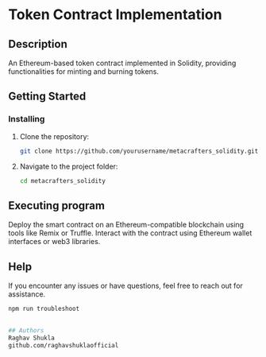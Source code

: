 # Token Contract Implementation

## Description

An Ethereum-based token contract implemented in Solidity, providing functionalities for minting and burning tokens.

## Getting Started

### Installing

1. Clone the repository:
   ```bash
   git clone https://github.com/yourusername/metacrafters_solidity.git
2. Navigate to the project folder:
   ```bash
   cd metacrafters_solidity

## Executing program
Deploy the smart contract on an Ethereum-compatible blockchain using tools like Remix or Truffle.
Interact with the contract using Ethereum wallet interfaces or web3 libraries.

## Help
If you encounter any issues or have questions, feel free to reach out for assistance.
```bash
npm run troubleshoot
 

## Authors
Raghav Shukla
github.com/raghavshuklaofficial





